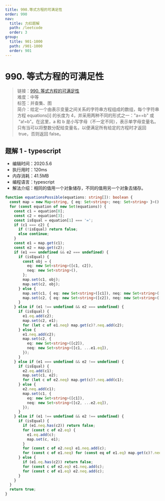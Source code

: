 ```yaml
---
title: 990.等式方程的可满足性
order: 990
nav:
  title: 力扣题解
  path: /leetcode
  order: 3
group:
  title: 901-1000
  path: /901-1000
  order: 901
---
```


# 990. 等式方程的可满足性

> 链接：[990. 等式方程的可满足性](https://leetcode-cn.com/problems/satisfiability-of-equality-equations/)  
> 难度：中等  
> 标签：并查集、图  
> 简介：给定一个由表示变量之间关系的字符串方程组成的数组，每个字符串方程 equations[i] 的长度为 4，并采用两种不同的形式之一："a==b" 或  "a!=b"。在这里，a 和 b 是小写字母（不一定不同），表示单字母变量名。只有当可以将整数分配给变量名，以便满足所有给定的方程时才返回  true，否则返回 false。

## 题解 1 - typescript

- 编辑时间：2020.5.6
- 执行用时：120ms
- 内存消耗：41.5MB
- 编程语言：typescript
- 解法介绍：相同的值用一个对象储存，不同的值用另一个对象去储存。

```typescript
function equationsPossible(equations: string[]): boolean {
  const map = new Map<string, { eq: Set<string>; neq: Set<string> }>();
  for (const equation of new Set(equations)) {
    const c1 = equation[0];
    const c2 = equation[3];
    const isEqual = equation[1] === '=';
    if (c1 === c2) {
      if (!isEqual) return false;
      else continue;
    }
    const e1 = map.get(c1);
    const e2 = map.get(c2);
    if (e1 === undefined && e2 === undefined) {
      if (isEqual) {
        const obj = {
          eq: new Set<string>([c1, c2]),
          neq: new Set<string>(),
        };
        map.set(c1, obj);
        map.set(c2, obj);
      } else {
        map.set(c1, { eq: new Set<string>([c1]), neq: new Set<string>([c2]) });
        map.set(c2, { eq: new Set<string>([c2]), neq: new Set<string>([c1]) });
      }
    } else if (e1 !== undefined && e2 === undefined) {
      if (isEqual) {
        e1.eq.add(c2);
        map.set(c2, e1);
        for (let c of e1.neq) map.get(c)?.neq.add(c2);
      } else {
        e1.neq.add(c2);
        map.set(c2, {
          eq: new Set<string>([c2]),
          neq: new Set<string>([c1, ...e1.eq]),
        });
      }
    } else if (e1 === undefined && e2 !== undefined) {
      if (isEqual) {
        e2.eq.add(c1);
        map.set(c1, e2);
        for (let c of e2.neq) map.get(c)?.neq.add(c1);
      } else {
        e2.neq.add(c1);
        map.set(c1, {
          eq: new Set<string>([c1]),
          neq: new Set<string>([c2, ...e2.eq]),
        });
      }
    } else if (e1 !== undefined && e2 !== undefined) {
      if (isEqual) {
        if (e1.neq.has(c2)) return false;
        for (const c of e2.eq) {
          e1.eq.add(c);
          map.set(c, e1);
        }
        for (const c of e2.neq) e1.neq.add(c);
        for (const c of e1.neq) for (const eq of e1.eq) map.get(c)?.neq.add(eq);
      } else {
        if (e1.eq.has(c2)) return false;
        for (const c of e2.eq) e1.neq.add(c);
        for (const c of e1.eq) e2.neq.add(c);
      }
    }
  }
  return true;
}
```
